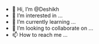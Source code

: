 - 👋 Hi, I’m @Deshikh
- 👀 I’m interested in ...
- 🌱 I’m currently learning ...
- 💞️ I’m looking to collaborate on ...
- 📫 How to reach me ...

<!---
Deshikh/Deshikh is a ✨ special ✨ repository because its `README.md` (this file) appears on your GitHub profile.
You can click the Preview link to take a look at your changes.
--->
